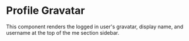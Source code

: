 Profile Gravatar
================

This component renders the logged in user's gravatar, display name, and username at the top of the me section sidebar.
